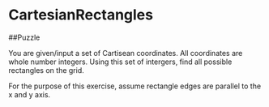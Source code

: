 # CartesianRectangles

##Puzzle

You are given/input a set of Cartisean coordinates. All coordinates are whole number integers. 
Using this set of intergers, find all possible rectangles on the grid.

For the purpose of this exercise, assume rectangle edges are parallel to the x and y axis.